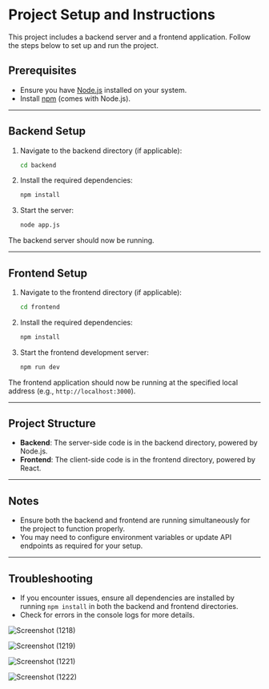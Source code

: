 # Project Setup and Instructions

This project includes a backend server and a frontend application. Follow the steps below to set up and run the project.

## Prerequisites

- Ensure you have [Node.js](https://nodejs.org/) installed on your system.
- Install [npm](https://www.npmjs.com/) (comes with Node.js).

---

## Backend Setup

1. Navigate to the backend directory (if applicable):
   ```bash
   cd backend
   ```

2. Install the required dependencies:
   ```bash
   npm install
   ```

3. Start the server:
   ```bash
   node app.js
   ```

The backend server should now be running.

---

## Frontend Setup

1. Navigate to the frontend directory (if applicable):
   ```bash
   cd frontend
   ```

2. Install the required dependencies:
   ```bash
   npm install
   ```

3. Start the frontend development server:
   ```bash
   npm run dev
   ```

The frontend application should now be running at the specified local address (e.g., `http://localhost:3000`).

---

## Project Structure

- **Backend**: The server-side code is in the backend directory, powered by Node.js.
- **Frontend**: The client-side code is in the frontend directory, powered by React.

---

## Notes

- Ensure both the backend and frontend are running simultaneously for the project to function properly.
- You may need to configure environment variables or update API endpoints as required for your setup.

---

## Troubleshooting

- If you encounter issues, ensure all dependencies are installed by running `npm install` in both the backend and frontend directories.
- Check for errors in the console logs for more details.




![Screenshot (1218)](https://github.com/user-attachments/assets/e2a7c1e4-2986-4dd7-a15c-8586208c5dc0)

![Screenshot (1219)](https://github.com/user-attachments/assets/39fb705d-292a-4163-88fb-83ef8563493f)

![Screenshot (1221)](https://github.com/user-attachments/assets/aaacf8f6-e4ed-4875-af02-db725d9b5f46)

![Screenshot (1222)](https://github.com/user-attachments/assets/1e917cbf-f277-4d58-bf03-4193e3724a25)
